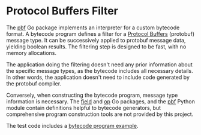 # Protocol Buffers Filter

The [pbf](https://pkg.go.dev/github.com/ninchat/pbf) Go package implements an
interpreter for a custom bytecode format.  A bytecode program defines a filter
for a [Protocol Buffers](https://developers.google.com/protocol-buffers)
(protobuf) message type.  It can be successively applied to protobuf message
data, yielding boolean results.  The filtering step is designed to be fast,
with no memory allocations.

The application doing the filtering doesn't need any prior information about
the specific message types, as the bytecode includes all necessary details.  In
other words, the application doesn't need to include code generated by the
protobuf compiler.

Conversely, when constructing the bytecode program, message type information is
necessary.  The [field](https://pkg.go.dev/github.com/ninchat/pbf/field) and
[op](https://pkg.go.dev/github.com/ninchat/pbf/op) Go packages, and the
[pbf](pbf.py) Python module contain definitions helpful to bytecode generators,
but comprehensive program construction tools are not provided by this project.

The test code includes a [bytecode program example](bytecode_test.go).

